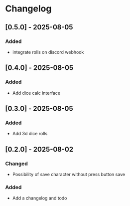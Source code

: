 # Changelog

## [0.5.0] - 2025-08-05

### Added

- integrate rolls on discord webhook

## [0.4.0] - 2025-08-05

### Added

- Add dice calc interface

## [0.3.0] - 2025-08-05

### Added

- Add 3d dice rolls

## [0.2.0] - 2025-08-02

### Changed

- Possibility of save character without press button save

### Added
- Add a changelog and todo
